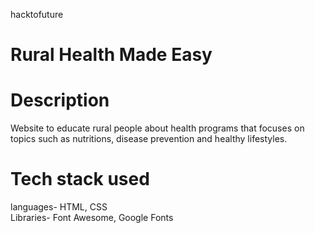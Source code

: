 hacktofuture
# Rural Health Made Easy
# Description
Website to educate rural people about health programs that focuses on topics such as nutritions, disease prevention and healthy lifestyles.

# Tech stack used
languages- HTML, CSS <br>
Libraries- Font Awesome, Google Fonts

